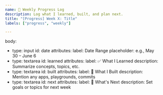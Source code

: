 ```yaml
---
name: 📘 Weekly Progress Log
description: Log what I learned, built, and plan next.
title: "[Progress] Week X: Title"
labels: ["progress", "weekly"]

---
```

body:
  - type: input
    id: date
    attributes:
      label: Date Range
      placeholder: e.g., May 30 – June 6
  - type: textarea
    id: learned
    attributes:
      label: ✅ What I Learned
      description: Summarize concepts, topics, etc.
  - type: textarea
    id: built
    attributes:
      label: 🔧 What I Built
      description: Mention any apps, playgrounds, commits
  - type: textarea
    id: next
    attributes:
      label: 🎯 What's Next
      description: Set goals or topics for next week
